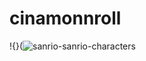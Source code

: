 # cinamonnroll

!{}(![sanrio-sanrio-characters](https://github.com/user-attachments/assets/dfba0243-5e50-453f-abe6-08fe17e5df01)
